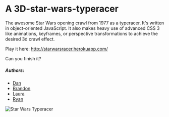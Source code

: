 A 3D-star-wars-typeracer
========================
The awesome Star Wars opening crawl from 1977 as a typeracer.
It's written in object-oriented JavaScript. It also makes heavy use of advanced CSS 3 like animations, keyframes, or perspective transformations to achieve the desired 3d crawl effect.

Play it here: http://starwarsracer.herokuapp.com/

Can you finish it?

##### Authors:
* [Dan](https://github.com/Steveo1485)
* [Brandon](https://github.com/ldrbrandon)
* [Laura](https://github.com/shmeadyy)
* [Ryan](https://github.com/RyanHedges)



![Star Wars Typeracer](http://i2.minus.com/jUYPnizaTBpxM.jpg)